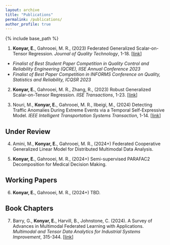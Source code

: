```yaml
---
layout: archive
title: "Publications"
permalink: /publications/
author_profile: true
---
```


{% include base_path %}

1. **Konyar, E.**, Gahrooei, M. R., (2023) Federated Generalized Scalar-on-Tensor Regression. *Journal of Quality Technology*, 1-18. [[link](https://www.tandfonline.com/doi/abs/10.1080/00224065.2023.2246600)]
- *Finalist of Best Student Paper Competition in Quality Control and Reliability Engineering (QCRE), IISE Annual Conference 2023*
- *Finalist of Best Paper Competition in INFORMS Conference on Quality, Statistics and Reliability, ICQSR 2023*

2. **Konyar, E.**, Gahrooei, M. R., Zhang, R., (2023) Robust Generalized Scalar-on-Tensor Regression. *IISE Transactions*, 1-23. [[link](https://https://www.tandfonline.com/doi/full/10.1080/24725854.2023.2290110)]

3. Nouri, M., **Konyar, E.**, Gahrooei, M. R., Ilbeigi, M., (2024) Detecting Traffic Anomalies During Extreme Events via a Temporal Self-Expressive Model. *IEEE Intelligent Transportation Systems Transaction*, 1-14. [[link](https://ieeexplore.ieee.org/document/10534099)]

Under Review
------
4. Amini, M., **Konyar, E.**, Gahrooei, M. R., (2024+) Federated Cooperative Generalized Linear Model for Distributed Multimodal Data Analysis. 

5. **Konyar, E.**, Gahrooei, M. R., (2024+) Semi-supervised PARAFAC2 Decomposition for Medical Decision Making. 

Working Papers
------
6. **Konyar, E.**, Gahrooei, M. R., (2024+) TBD.

Book Chapters
------
7. Barry, G., **Konyar, E.**, Harvill, B., Johnstone, C. (2024). A Survey of Advances in Multimodal Federated Learning with Applications. *Multimodal and Tensor Data Analytics for Industrial Systems Improvement*, 315-344. [[link](https://link.springer.com/chapter/10.1007/978-3-031-53092-0_15)]
